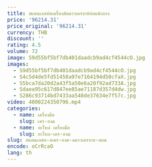 ```yaml
---
title: สแตนเลสท่อเครื่องตัดดาวเคราะห์ท่อผนังบาง
price: '96214.31'
price_original: '96214.31'
currency: THB
discount: ''
rating: 4.5
volume: 72
image: S9d55bf5bf7db401daadcb9ad4cf4544cO.jpg
images:
  - S9d55bf5bf7db401daadcb9ad4cf4544cO.jpg
  - S4c5d4de5fd51458a97e7164194d50cfaX.jpg
  - S5bca7da20d2a43f5a50e6a20f92ad733A.jpg
  - Sdaea95c617d847ee85ae71187d357d4dw.jpg
  - S286c93714bd7433aa548de37634e7f57c.jpg
video: 4000224350796.mp4
categories:
  - name: เครื่องมือ
    slug: เคร-องม
  - name: อะไหล่ เครื่องมือ
    slug: อะไหล-เคร-องม
slug: สแตนเลสท-อเคร-องต-ดดาวเคราะห-อผน
encode: oCrRcaO
lang: th
---
```

  